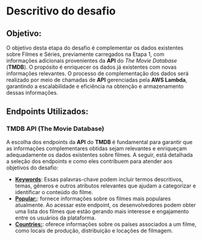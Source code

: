 # Descritivo do desafio

## Objetivo:
O objetivo desta etapa do desafio é complementar os dados existentes sobre Filmes e Séries, previamente carregados na Etapa 1, com informações adicionais provenientes da **API** do *The Movie Database* (**TMDB**). O propósito é enriquecer os dados já existentes com novas informações relevantes. O processo de complementação dos dados será realizado por meio de chamadas de **API** gerenciadas pela **AWS Lambda**, garantindo a escalabilidade e eficiência na obtenção e armazenamento dessas informações.

## Endpoints Utilizados:

### TMDB API (The Movie Database)
A escolha dos endpoints da **API** do **TMDB** é fundamental para garantir que as informações complementares obtidas sejam relevantes e enriqueçam adequadamente os dados existentes sobre filmes. A seguir, está detalhada a seleção dos endpoints e como eles contribuem para atender aos objetivos do desafio:
  
  * [**Keywords**](https://developer.themoviedb.org/reference/movie-keywords): Essas palavras-chave podem incluir termos descritivos, temas, gêneros e outros atributos relevantes que ajudam a categorizar e identificar o conteúdo do filme.  
  * [**Popular:**](https://api.themoviedb.org/3/movie/popular): fornece informações sobre os filmes mais populares atualmente. Ao acessar este endpoint, os desenvolvedores podem obter uma lista dos filmes que estão gerando mais interesse e engajamento entre os usuários da plataforma.  
  * [**Countries:**](https://developer.themoviedb.org/reference/configuration-countries): oferece informações sobre os países associados a um filme, como locais de produção, distribuição e locações de filmagem. 